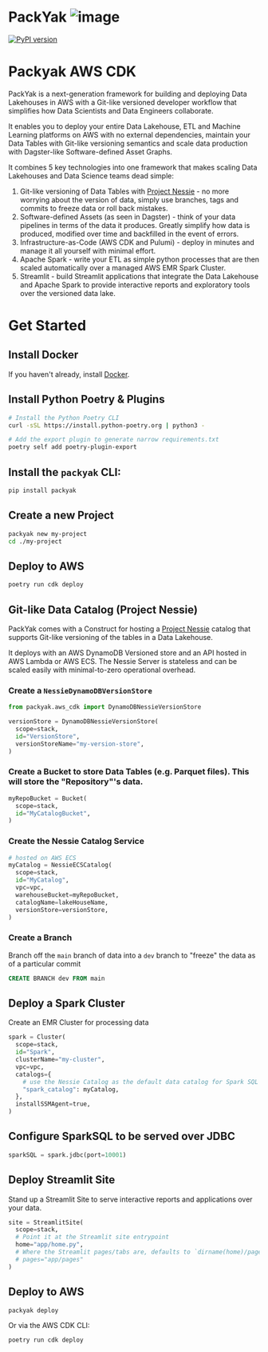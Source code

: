 # PackYak ![image](https://github.com/sam-goodwin/packyak/assets/38672686/249af136-45fb-4d13-82bb-5818e803eeb0)

[![PyPI version](https://badge.fury.io/py/packyak.svg)](https://badge.fury.io/py/packyak)

# Packyak AWS CDK

PackYak is a next-generation framework for building and deploying Data Lakehouses in AWS with a Git-like versioned developer workflow that simplifies how Data Scientists and Data Engineers collaborate.

It enables you to deploy your entire Data Lakehouse, ETL and Machine Learning platforms on AWS with no external dependencies, maintain your Data Tables with Git-like versioning semantics and scale data production with Dagster-like Software-defined Asset Graphs.

It combines 5 key technologies into one framework that makes scaling Data Lakehouses and Data Science teams dead simple:

1. Git-like versioning of Data Tables with [Project Nessie](https://projectnessie.org/) - no more worrying about the version of data, simply use branches, tags and commits to freeze data or roll back mistakes.
2. Software-defined Assets (as seen in Dagster) - think of your data pipelines in terms of the data it produces. Greatly simplify how data is produced, modified over time and backfilled in the event of errors.
3. Infrastructure-as-Code (AWS CDK and Pulumi) - deploy in minutes and manage it all yourself with minimal effort.
4. Apache Spark - write your ETL as simple python processes that are then scaled automatically over a managed AWS EMR Spark Cluster.
5. Streamlit - build Streamlit applications that integrate the Data Lakehouse and Apache Spark to provide interactive reports and exploratory tools over the versioned data lake.

# Get Started

## Install Docker

If you haven't already, install [Docker](https://docs.docker.com/get-docker/).

## Install Python Poetry & Plugins

```sh
# Install the Python Poetry CLI
curl -sSL https://install.python-poetry.org | python3 -

# Add the export plugin to generate narrow requirements.txt
poetry self add poetry-plugin-export
```

## Install the `packyak` CLI:

```sh
pip install packyak
```

## Create a new Project

```sh
packyak new my-project
cd ./my-project
```

## Deploy to AWS

```sh
poetry run cdk deploy
```

## Git-like Data Catalog (Project Nessie)

PackYak comes with a Construct for hosting a [Project Nessie](https://projectnessie.org/) catalog that supports Git-like versioning of the tables in a Data Lakehouse.

It deploys with an AWS DynamoDB Versioned store and an API hosted in AWS Lambda or AWS ECS. The Nessie Server is stateless and can be scaled easily with minimal-to-zero operational overhead.

### Create a `NessieDynamoDBVersionStore`

```py
from packyak.aws_cdk import DynamoDBNessieVersionStore

versionStore = DynamoDBNessieVersionStore(
  scope=stack,
  id="VersionStore",
  versionStoreName="my-version-store",
)
```

### Create a Bucket to store Data Tables (e.g. Parquet files). This will store the "Repository"'s data.

```py
myRepoBucket = Bucket(
  scope=stack,
  id="MyCatalogBucket",
)
```

### Create the Nessie Catalog Service

```py
# hosted on AWS ECS
myCatalog = NessieECSCatalog(
  scope=stack,
  id="MyCatalog",
  vpc=vpc,
  warehouseBucket=myRepoBucket,
  catalogName=lakeHouseName,
  versionStore=versionStore,
)
```

### Create a Branch

Branch off the `main` branch of data into a `dev` branch to "freeze" the data as of a particular commit

```sql
CREATE BRANCH dev FROM main
```

## Deploy a Spark Cluster

Create an EMR Cluster for processing data

```py
spark = Cluster(
  scope=stack,
  id="Spark",
  clusterName="my-cluster",
  vpc=vpc,
  catalogs={
    # use the Nessie Catalog as the default data catalog for Spark SQL queries
    "spark_catalog": myCatalog,
  },
  installSSMAgent=true,
)
```

## Configure SparkSQL to be served over JDBC

```py
sparkSQL = spark.jdbc(port=10001)
```

## Deploy Streamlit Site

Stand up a Streamlit Site to serve interactive reports and applications over your data.

```py
site = StreamlitSite(
  scope=stack,
  # Point it at the Streamlit site entrypoint
  home="app/home.py",
  # Where the Streamlit pages/tabs are, defaults to `dirname(home)/pages/*.py`
  # pages="app/pages"
)
```

## Deploy to AWS

```sh
packyak deploy
```

Or via the AWS CDK CLI:

```sh
poetry run cdk deploy
```
